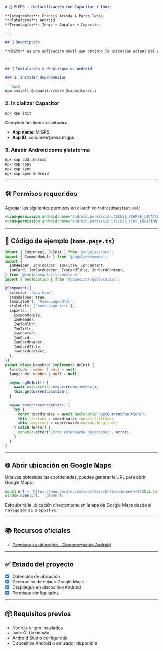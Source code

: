 
````markdown
# 📍 MiGPS - Geolocalización con Capacitor + Ionic

**Integrantes**: Francis Aconda & Marco Tapia 
**Plataforma**: Android  
**Tecnologías**: Ionic + Angular + Capacitor

---

## 🚀 Descripción

**MiGPS** es una aplicación móvil que obtiene la ubicación actual del usuario y genera un enlace directo a Google Maps desde el teléfono. Es útil para pruebas de geolocalización y despliegue en Android usando Capacitor.

---

## 📲 Instalación y despliegue en Android

### 1. Instalar dependencias

```bash
npm install @capacitor/core @capacitor/cli
````

### 2. Inicializar Capacitor

```bash
npx cap init
```

Completa los datos solicitados:

* **App name**: MiGPS
* **App ID**: com.miempresa.migps

### 3. Añadir Android como plataforma

```bash
npx cap add android
npx cap copy
npx cap sync
npx cap open android
```

---

## 🛠️ Permisos requeridos

Agregar los siguientes permisos en el archivo `AndroidManifest.xml`:

```xml
<uses-permission android:name="android.permission.ACCESS_COARSE_LOCATION" />
<uses-permission android:name="android.permission.ACCESS_FINE_LOCATION" />
```

---

## 🧩 Código de ejemplo (`home.page.ts`)

```ts
import { Component, OnInit } from '@angular/core';
import { CommonModule } from '@angular/common';
import {
  IonHeader, IonToolbar, IonTitle, IonContent,
  IonCard, IonCardHeader, IonCardTitle, IonCardContent,
} from '@ionic/angular/standalone';
import { Geolocation } from '@capacitor/geolocation';

@Component({
  selector: 'app-home',
  standalone: true,
  templateUrl: 'home.page.html',
  styleUrls: ['home.page.scss'],
  imports: [
    CommonModule,
    IonHeader,
    IonToolbar,
    IonTitle,
    IonContent,
    IonCard,
    IonCardHeader,
    IonCardTitle,
    IonCardContent,
  ],
})
export class HomePage implements OnInit {
  latitude: number | null = null;
  longitude: number | null = null;

  async ngOnInit() {
    await Geolocation.requestPermissions();
    this.getCurrentLocation();
  }

  async getCurrentLocation() {
    try {
      const coordinates = await Geolocation.getCurrentPosition();
      this.latitude = coordinates.coords.latitude;
      this.longitude = coordinates.coords.longitude;
    } catch (error) {
      console.error('Error obteniendo ubicación:', error);
    }
  }
}
```

---

## 🌐 Abrir ubicación en Google Maps

Una vez obtenidas las coordenadas, puedes generar la URL para abrir Google Maps:

```ts
const url = `https://www.google.com/maps/search/?api=1&query=${this.latitude},${this.longitude}`;
window.open(url, '_blank');
```

Esto abrirá la ubicación directamente en la app de Google Maps desde el navegador del dispositivo.

---

## 📚 Recursos oficiales

* [Permisos de ubicación - Documentación Android](https://developer.android.com/develop/sensors-and-location/location/permissions?hl=es-419)

---

## ✅ Estado del proyecto

* [x] Obtención de ubicación
* [x] Generación de enlace Google Maps
* [x] Despliegue en dispositivo Android
* [x] Permisos configurados

---

## 📦 Requisitos previos

* Node.js y npm instalados
* Ionic CLI instalado
* Android Studio configurado
* Dispositivo Android o emulador disponible

```

